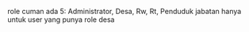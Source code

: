 role cuman ada 5: Administrator, Desa, Rw, Rt, Penduduk
jabatan hanya untuk user yang punya role desa

